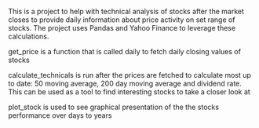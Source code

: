 This is a project to help with technical analysis of stocks after the market
closes to provide daily information about price activity on set range of
stocks. The project uses Pandas and Yahoo Finance to leverage these
calculations.

get_price is a function that is called daily to fetch daily closing values of
stocks

calculate_technicals is run after the prices are fetched to calculate most up
to date: 50 moving average, 200 day moving average and dividend rate. This can
be used as a tool to find interesting stocks to take a closer look at

plot_stock is used to see graphical presentation of the the stocks performance
over days to years
